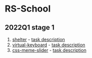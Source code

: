 # RS-School

## 2022Q1 stage 1
1. [shelter]() - [task description](https://github.com/rolling-scopes-school/tasks/blob/master/stage1/stream1/shelter/README.md)
2. [virtual-keyboard](https://timothy7310.github.io/RS-School/virtual-keyboard/index.html) - [task description](https://github.com/rolling-scopes-school/tasks/blob/master/tasks/virtual-keyboard/virtual-keyboard-ru.md)
3. [css-meme-slider]() - [task description](https://github.com/rolling-scopes-school/tasks/tree/master/tasks/css-meme-slider)

